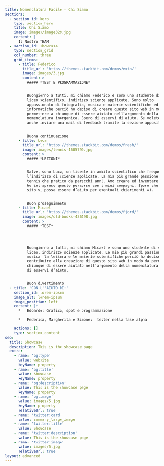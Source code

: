 ```yaml
---
title: Nomenclatura Facile - Chi Siamo
sections:
  - section_id: hero
    type: section_hero
    title: Chi Siamo
    image: images/image329.jpg
    content: |
      Il Nostro TEAM
  - section_id: showcase
    type: section_grid
    col_number: three
    grid_items:
      - title: Federico
        title_url: 'https://themes.stackbit.com/demos/exto/'
        image: images/3.jpg
        content: >
          ##### *TEST E PROGRAMMAZIONE*


          Buongiorno a tutti, mi chiamo Federico e sono uno studente di seconda
          liceo scientifico, indirizzo scienze applicate. Sono molto
          appassionato di fotografia, musica e materie scientifiche ed
          informatiche perciò ho deciso di creare questo sito web in modo da
          permettere a chiunque di essere aiutato nell’argomento della
          nomenclatura inorganica. Spero di esservi di aiuto. Se volete potete
          anche inviare una mail di feedback tramite la sezione apposita.


          Buona continuazione
      - title: Luca
        title_url: 'https://themes.stackbit.com/demos/fresh/'
        image: images/tennis-1605799.jpg
        content: >
          ##### *LEZIONI*


          Salve, sono Luca, un liceale in ambito scientifico che frequenta
          l’indirizzo di scienze applicate. La mia più grande passione è il
          tennis che pratico da parecchi anni. Amo creare ed inventare pertanto
          ho intrapreso questo percorso con i miei compagni. Spero che questo
          sito vi possa essere d’aiuto per eventuali chiarimenti =).


          Buon proseguimento
      - title: Micael
        title_url: 'https://themes.stackbit.com/demos/fjord/'
        image: images/old-books-436498.jpg
        content: >
          ##### *TEST*




          Buongiorno a tutti, mi chiamo Micael e sono uno studente di seconda
          liceo, indirizzo scienze applicate. Le mie più grandi passioni sono la
          musica, la lettura e le materie scientifiche perciò ho deciso di
          contribuire alla creazione di questo sito web in modo da permettere a
          chiunque di essere aiutato nell’argomento della nomenclatura.  Spero
          di esservi d’aiuto.


          Buon divertimento
  - title: 'CON L''AIUTO DI:'
    section_id: lorem-ipsum
    image_alt: lorem-ipsum
    image_position: left
    content: |+
      *   Edoardo: Grafica, spot e programmazione

      *   Federica, Margherita e Simone:  tester nella fase alpha

    actions: []
    type: section_content
seo:
  title: Showcase
  description: This is the showcase page
  extra:
    - name: 'og:type'
      value: website
      keyName: property
    - name: 'og:title'
      value: Showcase
      keyName: property
    - name: 'og:description'
      value: This is the showcase page
      keyName: property
    - name: 'og:image'
      value: images/5.jpg
      keyName: property
      relativeUrl: true
    - name: 'twitter:card'
      value: summary_large_image
    - name: 'twitter:title'
      value: Showcase
    - name: 'twitter:description'
      value: This is the showcase page
    - name: 'twitter:image'
      value: images/5.jpg
      relativeUrl: true
layout: advanced
---
```

